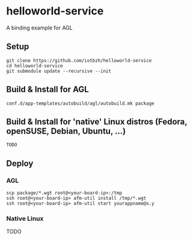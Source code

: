 # helloworld-service
A binding example for AGL

## Setup 

```
git clone https://github.com/iotbzh/helloworld-service
cd helloworld-service
git submodule update --recursive --init
```

## Build & Install for AGL

```
conf.d/app-templates/autobuild/agl/autobuild.mk package
```

## Build & Install for 'native' Linux distros (Fedora, openSUSE, Debian, Ubuntu, ...)

```
TODO
```

## Deploy

### AGL

```
scp package/*.wgt root@<your-board-ip>:/tmp
ssh root@<your-board-ip> afm-util install /tmp/*.wgt
ssh root@<your-board-ip> afm-util start yourappname@x.y
```

### Native Linux

TODO


